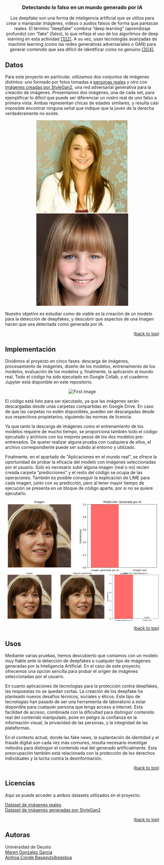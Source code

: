 <a id="readme-top"></a>
<h3 align="center">Detectando lo falso en un mundo generado por IA</h3>

  <p align="center">
    Los deepfake son una forma de inteligencia artificial que se utiliza para crear o manipular imágenes, vídeos o audios falsos de forma que parezcan reales. El término “deepfake” combina “deep learning” (aprendizaje profundo) con “fake” (falso), lo que refleja el uso de los algoritmos de deep learning en esta actividad <a href="https://www.fortinet.com/lat/resources/cyberglossary/deepfake">[1]</a><a href="https://www.proofpoint.com/es/threat-reference/deepfake">[2]</a>. A su vez, usan tecnologías avanzadas de machine learning (como las redes generativas adversariales o GAN) para generar contenido que sea difícil de identificar como no genuino <a href="https://www.lisainstitute.com/blogs/blog/deepfakes-tipos-consejos-riesgos-amenazas">[3]</a><a href="https://www.ismsforum.es/ficheros/descargas/deepfake-final1742458135.pdf">[4]</a>.
  </p>
</div>



<!-- GETTING STARTED -->
## Datos

<p>Para este proyecto en particular, utilizamos dos conjuntos de imágenes distintos: uno formado por fotos tomadas a <a href="https://susanqq.github.io/UTKFace/">personas reales</a> y otro con <a href="https://github.com/sejas/ai-StyleGAN2-faces/tree/master">imágenes creadas por StyleGan2</a>, una red adversarial generativa para la creación de imágenes. Presentamos dos imágenes, una de cada set, para ejemplificar lo difícil que puede ser diferenciar un rostro real de uno falso a primera vista. Ambas representan chicas de edades similares, y resulta casi imposible encontrar ninguna señal que indique que la joven de la derecha verdaderamente no existe.</p>

<div align="center">  
  <img src="img/17_1_0_20170109213933756.jpg" alt="First image"
       style="width: 300px; height: 300px; object-fit: cover; object-position: center;">
  <img src="img/0b94f59c-8631-4526-a634-42d6b08ce1a9.jpg" alt="Second image"
       style="width: 300px; height: 300px; object-fit: cover; object-position: center;">
</div>

<p>Nuestro objetivo es estudiar como de viable es la creación de un modelo para la detección de deepfakes, y descubrir que aspectos de una imagen hacen que sea detectada como generada por IA.</p>
<p align="right">(<a href="#readme-top">back to top</a>)</p> 

## Implementación

<p>Dividimos el proyecto en cinco fases: descarga de imágenes, procesamiento de imágenes, diseño de los modelos, entrenamiento de los modelos, evaluación de los modelos y, finalmente, la aplicación al mundo real. Todo el código ha sido ejecutado en Google Collab, y el cuaderno Jupyter está disponible en este repositorio. </p>

<div align="center">
  <img src="img/Evaluación de modelos.png" alt="First image" >
</div>

<p>El código está listo para ser ejecutado, ya que las imágenes serán descargadas desde unas carpetas compartidas en Google Drive. En caso de que las carpetas no estén disponibles, pueden ser descargadas desde sus respectivos propietarios, siguiendo las normas de licencia.

Ya que tanto la descarga de imágenes como el entrenamiento de los modelos requiere de mucho tiempo, se proporciona también todo el código ejecutado y archivos con los mejores pesos de los dos modelos pre-entrenados. De querer realizar alguna prueba con cualquiera de ellos, el archivo correspondiente puede ser subido al entorno y utilizado.

Finalmente, en el apartado de "Aplicaciones en el mundo real", se ofrece la oportunidad de probar la eficacia del modelo con imágenes seleccionadas por el usuario. Solo es necesario subir alguna imagen (real o no) recien creada carpeta "predicciones" y el resto del código se ocupa de las operaciones. También es posible conseguir la explicación de LIME para cada imagen, junto con su predicción, pero al tener mayor tiempo de ejecución se presenta en un bloque de código aparte, por si no se quiere ejecutarlo.</p>
<img src="img/prediccion.png" alt="First image"  align="center">
<img src="img/LIME.png" alt="First image" align="center">

<p align="right">(<a href="#readme-top">back to top</a>)</p>



<!-- USAGE EXAMPLES -->
## Usos

<p>Mediante varias pruebas, hemos descubierto que contamos con un modelo muy fiable ante la detección de deepfakes u cualquier tipo de imágenes generadas por la Inteligencia Artificial. En el caso de este proyecto, ofrecemos una opción sencilla para probar el origen de imágenes seleccionadas por el usuario.

En cuanto aplicaciones de tecnologias para la protección contra deepfakes, las respuestas no se quedan cortas. La creación de los deepfake ha planteado nuevos desafíos técnicos, sociales y éticos. Este tipo de tecnologías han pasado de ser una herramienta de laboratorio a estar disponible para cualquier persona que tenga acceso a internet. Esta facilidad de acceso, combinada con la dificultad para distinguir contenido real del contenido manipulado, pone en peligro la confianza en la información visual, la privacidad de las personas, y la integridad de las plataformas.

En el contexto actual, donde las fake news, la suplantación de identidad y el fraude digital son cada vez más comunes, resulta necesario investigar métodos para distinguir el contenido real del generado artificialmente. Esta preocupación también está relacionada con la protección de los derechos individuales y la lucha contra la desinformación.
</p>

<p align="right">(<a href="#readme-top">back to top</a>)</p>





<!-- LICENSE -->
## Licencias
<p>Aquí se puede acceder a ambos datasets utilizados en el proyecto:</p>
<a href="https://susanqq.github.io/UTKFace/">Dataset de imágenes reales</a>
<br>
<a href="https://github.com/sejas/ai-StyleGAN2-faces/tree/master">Dataset de imágenes generadas por StyleGan2</a>
<p align="right">(<a href="#readme-top">back to top</a>)</p>


## Autoras
Universidad de Deusto
<br>
<a href="https://github.com/maren-gonzalez">Maren Gonzalez Garcia</a>
<br>
<a href="https://github.com/ainhoa-conde">Ainhoa Conde Basagutxibeaskoa</a>


